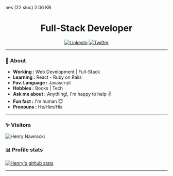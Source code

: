 nes (22 sloc)  2.06 KB
   
<h1 align="center">  Full-Stack Developer </h1>


<p align="center"> 
<a href="https://www.linkedin.com/in/henry-nawrocki/"><img alt="LinkedIn" src="https://img.shields.io/badge/-Henry_Nawrocki-blue?style=flat-square&logo=Linkedin&logoColor=white&link=https://www.linkedin.com/in/henry-nawrocki/"></a>
<a href="https://twitter.com/hsztanski"><img alt="Twitter" src="https://img.shields.io/badge/-hsztanski-1ca0f1?style=flat-square&logo=twitter&logoColor=white&link=https://twitter.com/hsztanski"></a>
</p>

---
### 🤔 About
-  **Working :**  Web Development | Full-Stack
-  **Learning :** React - Ruby on Rails
-  **Fav. Language :** Javascript
-  **Hobbies :** Books | Tech
-  **Ask me about :** Anything!, I'm happy to help :v:
-  **Fun fact :** I'm human :innocent:
-  **Pronouns :** He/Him/His

---
### ✨ Visitors 

<p align="left"> <img src="https://komarev.com/ghpvc/?username=hsztan" alt="Henry Nawrocki" /> </p>

### 📊 Profile stats

[![Henry's github stats](https://github-readme-stats.vercel.app/api?username=hsztan&show_icons=true&title_color=fff&icon_color=79ff97&text_color=9f9f9f&bg_color=151515)](https://github.com/hsztan/github-readme-stats)

---
